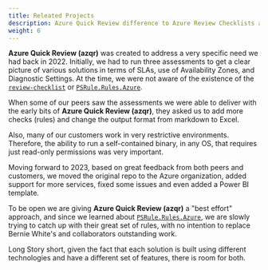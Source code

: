 ```yaml
---
title: Releated Projects
description: Azure Quick Review difference to Azure Review Checklists and PSRule.Rules.Azure
weight: 6
---
```


**Azure Quick Review (azqr)** was created to address a very specific need we had back in 2022. Initially, we had to run three assessments to get a clear picture of various solutions in terms of SLAs, use of Availability Zones, and Diagnostic Settings. At the time, we were not aware of the existence of the [`review-checklist`](https://github.com/Azure/review-checklists) or [`PSRule.Rules.Azure`](https://github.com/Azure/PSRule.Rules.Azure).

When some of our peers saw the assessments we were able to deliver with the early bits of **Azure Quick Review (azqr)**, they asked us to add more checks (rules) and change the output format from markdown to Excel.

Also, many of our customers work in very restrictive environments. Therefore, the ability to run a self-contained binary, in any OS, that requires just read-only permissions was very important.

Moving forward to 2023, based on great feedback from both peers and customers, we moved the original repo to the Azure organization, added support for more services, fixed some issues and even added a Power BI template.

To be open we are giving **Azure Quick Review (azqr)** a "best effort" approach, and since we learned about [`PSRule.Rules.Azure`](https://github.com/Azure/PSRule.Rules.Azure), we are slowly trying to catch up with their great set of rules, with no intention to replace Bernie White's and collaborators outstanding work.

Long Story short, given the fact that each solution is built using different technologies and have a different set of features, there is room for both.
